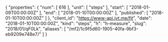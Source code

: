 {
  "properties": {
    "num": [
      616
    ],
    "unit": [
      "steps"
    ],
    "start": [
      "2018-01-09T00:00:00Z"
    ],
    "end": [
      "2018-01-10T00:00:00Z"
    ],
    "published": [
      "2018-01-10T00:00:00Z"
    ]
  },
  "client_id": "https://www-api.jvt.me/fit",
  "date": "2018-01-10T00:00:00Z",
  "kind": "steps",
  "h": "h-measure",
  "slug": "2018/01/qF0Lk",
  "aliases": [
    "/mf2/1c9f5d60-1905-40fa-9bf3-eb9209e748e7/"
  ]
}
